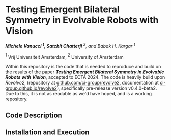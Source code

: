 # Testing Emergent Bilateral Symmetry in Evolvable Robots with Vision
***Michele Vanucci $^1$, Satchit Chatterji** $^2$, and Babak H. Kargar $^1$*

$^1$ Vrij Universiteit Amsterdam, $^2$ University of Amsterdam

Within this repository is the code that is needed to reproduce and build on the results of the paper ***Testing Emergent Bilateral Symmetry in Evolvable Robots with Vision***, accepted to ECTA 2024. The code is heavily build upon *Revolve2*, (repository at [github.com/ci-group/revolve2](https://github.com/ci-group/revolve2), documentation at [ci-group.github.io/revolve2](https://ci-group.github.io/revolve2/)), specifically pre-release version v0.4.0-beta2. Due to this, it is not as readable as we'd have hoped, and is a working repository.

## Code Description

## Installation and Execution

